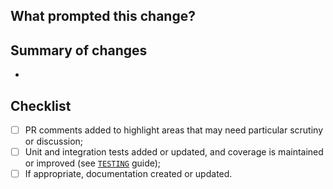 ## What prompted this change?
<!--- Add a description detailing what prompted this change. For external contributors, add link to proposal document --->

## Summary of changes
<!--- Add bullet point(s) summarising your changes --->
-

## Checklist

- [ ] PR comments added to highlight areas that may need particular scrutiny or discussion;
- [ ] Unit and integration tests added or updated, and coverage is maintained or improved (see [`TESTING`](https://github.skyscannertools.net/skyscanner/sonar/blob/master/docs/readmes/testingReadme.md) guide);
- [ ] If appropriate, documentation created or updated.
